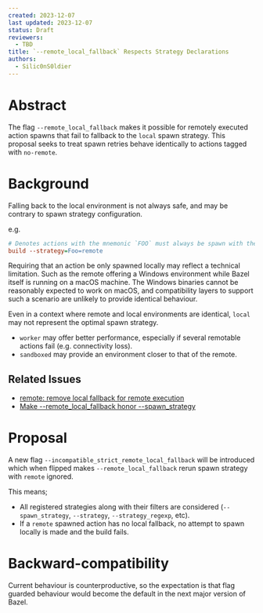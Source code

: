```yaml
---
created: 2023-12-07
last updated: 2023-12-07
status: Draft
reviewers:
  - TBD
title: `--remote_local_fallback` Respects Strategy Declarations
authors:
  - Silic0nS0ldier
---
```


# Abstract

The flag `--remote_local_fallback` makes it possible for remotely executed action spawns that fail to fallback to the `local` spawn strategy.
This proposal seeks to treat spawn retries behave identically to actions tagged with `no-remote`.

# Background

Falling back to the local environment is not always safe, and may be contrary to spawn strategy configuration.

e.g.

```ini
# Denotes actions with the mnemonic `FOO` must always be spawn with the `remote` strategy
build --strategy=Foo=remote
```

Requiring that an action be only spawned locally may reflect a technical limitation.
Such as the remote offering a Windows environment while Bazel itself is running on a macOS machine.
The Windows binaries cannot be reasonably expected to work on macOS, and compatibility layers to support such a scenario are unlikely to provide identical behaviour.

Even in a context where remote and local environments are identical, `local` may not represent the optimal spawn strategy.
* `worker` may offer better performance, especially if several remotable actions fail (e.g. connectivity loss).
* `sandboxed` may provide an environment closer to that of the remote.

## Related Issues

* [remote: remove local fallback for remote execution](https://github.com/bazelbuild/bazel/issues/7202)
* [Make --remote_local_fallback honor --spawn_strategy](https://github.com/bazelbuild/bazel/issues/15519)

# Proposal

A new flag `--incompatible_strict_remote_local_fallback` will be introduced which when flipped makes `--remote_local_fallback` rerun spawn strategy with `remote` ignored.

This means;
* All registered strategies along with their filters are considered (`--spawn_strategy`, `--strategy`, `--strategy_regexp`, etc).
* If a `remote` spawned action has no local fallback, no attempt to spawn locally is made and the build fails.

# Backward-compatibility

Current behaviour is counterproductive, so the expectation is that flag guarded behaviour would become the default in the next major version of Bazel.
